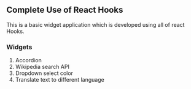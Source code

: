 ## Complete Use of React Hooks

This is a basic widget application which is developed using all of react Hooks.

### Widgets
1. Accordion
2. Wikipedia search API
3. Dropdown select color
4. Translate text to different language

